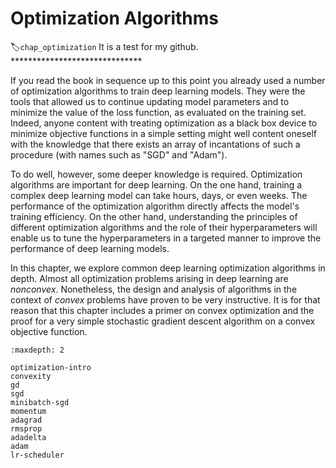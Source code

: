 # Optimization Algorithms
:label:`chap_optimization`
It is a test for my github. ******************************

If you read the book in sequence up to this point you already used a number of optimization algorithms to train deep learning models.
They were the tools that allowed us to continue updating model parameters and to minimize the value of the loss function, as evaluated on the training set. Indeed, anyone content with treating optimization as a black box device to minimize objective functions in a simple setting might well content oneself with the knowledge that there exists an array of incantations of such a procedure (with names such as "SGD" and "Adam").

To do well, however, some deeper knowledge is required.
Optimization algorithms are important for deep learning.
On the one hand, training a complex deep learning model can take hours, days, or even weeks.
The performance of the optimization algorithm directly affects the model's training efficiency.
On the other hand, understanding the principles of different optimization algorithms and the role of their hyperparameters
will enable us to tune the hyperparameters in a targeted manner to improve the performance of deep learning models.

In this chapter, we explore common deep learning optimization algorithms in depth.
Almost all optimization problems arising in deep learning are *nonconvex*.
Nonetheless, the design and analysis of algorithms in the context of *convex* problems have proven to be very instructive.
It is for that reason that this chapter includes a primer on convex optimization and the proof for a very simple stochastic gradient descent algorithm on a convex objective function.

```toc
:maxdepth: 2

optimization-intro
convexity
gd
sgd
minibatch-sgd
momentum
adagrad
rmsprop
adadelta
adam
lr-scheduler
```

